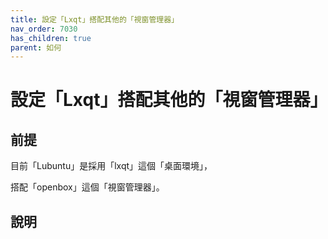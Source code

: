 ```yaml
---
title: 設定「Lxqt」搭配其他的「視窗管理器」
nav_order: 7030
has_children: true
parent: 如何
---
```



# 設定「Lxqt」搭配其他的「視窗管理器」


## 前提

目前「Lubuntu」是採用「lxqt」這個「桌面環境」，

搭配「openbox」這個「視窗管理器」。


## 說明
